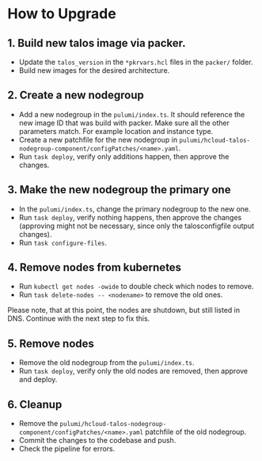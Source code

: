 # How to Upgrade

## 1. Build new talos image via packer.

- Update the `talos_version` in the `*pkrvars.hcl` files in the `packer/` folder.
- Build new images for the desired architecture.

## 2. Create a new nodegroup

- Add a new nodegroup in the `pulumi/index.ts`. It should reference the new image ID that was build with packer.
  Make sure all the other parameters match. For example location and instance type.
- Create a new patchfile for the new nodegroup in `pulumi/hcloud-talos-nodegroup-component/configPatches/<name>.yaml`.
- Run `task deploy`, verify only additions happen, then approve the changes.

## 3. Make the new nodegroup the primary one

- In the `pulumi/index.ts`, change the primary nodegroup to the new one.
- Run `task deploy`, verify nothing happens, then approve the changes (approving might not be necessary, since only the talosconfigfile output changes).
- Run `task configure-files`.

## 4. Remove nodes from kubernetes

- Run `kubectl get nodes -owide` to double check which nodes to remove.
- Run `task delete-nodes -- <nodename>` to remove the old ones.

Please note, that at this point, the nodes are shutdown, but still listed in DNS. Continue with the next step to fix this.

## 5. Remove nodes

- Remove the old nodegroup from the `pulumi/index.ts`.
- Run `task deploy`, verify only the old nodes are removed, then approve and deploy.

## 6. Cleanup

- Remove the `pulumi/hcloud-talos-nodegroup-component/configPatches/<name>.yaml` patchfile of the old nodegroup.
- Commit the changes to the codebase and push.
- Check the pipeline for errors.